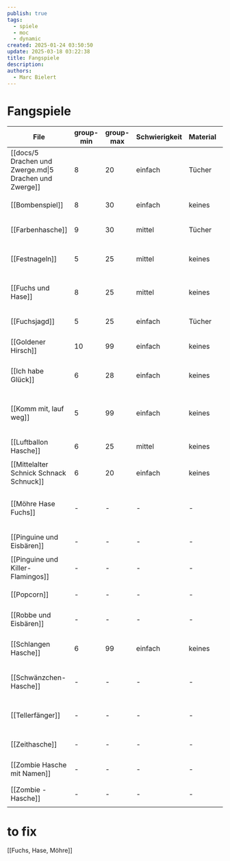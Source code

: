 ```yaml
---
publish: true
tags:
  - spiele
  - moc
  - dynamic
created: 2025-01-24 03:50:50
update: 2025-03-18 03:22:38
title: Fangspiele
description: 
authors:
  - Marc Bielert
---
```


# Fangspiele

<!-- QueryToSerialize: Table group-min, group-max, Schwierigkeit, Material, Spieldauer, category FROM #spiele AND "docs" WHERE contains(category, "fangen") -->
<!-- SerializedQuery: Table group-min, group-max, Schwierigkeit, Material, Spieldauer, category FROM #spiele AND "docs" WHERE contains(category, "fangen") -->

| File                                                                                 | group-min | group-max | Schwierigkeit | Material | Spieldauer | category                                                  |
| ------------------------------------------------------------------------------------ | --------- | --------- | ------------- | -------- | ---------- | --------------------------------------------------------- |
| [[docs/5 Drachen und Zwerge.md\|5 Drachen und Zwerge]]                               | 8         | 20        | einfach       | Tücher   | 5-10       | <ul><li>fangen</li></ul>                                  |
| [[Bombenspiel]]                                                 | 8         | 30        | einfach       | keines   | 15-20      | <ul><li>fangen</li></ul>                                  |
| [[Farbenhasche]]                                               | 9         | 30        | mittel        | Tücher   | 15-20      | <ul><li>fangen</li></ul>                                  |
| [[Festnageln]]                                                   | 5         | 25        | mittel        | keines   | 15-20      | <ul><li>fangen</li><li>warm-up</li></ul>                  |
| [[Fuchs und Hase]]                                           | 8         | 25        | mittel        | keines   | 10 -  15   | <ul><li>fangen</li><li>warm-up</li></ul>                  |
| [[Fuchsjagd]]                                                     | 5         | 25        | einfach       | Tücher   | 10 -  15   | <ul><li>fangen</li></ul>                                  |
| [[Goldener Hirsch]]                                         | 10        | 99        | einfach       | keines   | 5 - 15     | <ul><li>fangen</li></ul>                                  |
| [[Ich habe Glück]]                                           | 6         | 28        | einfach       | keines   | 5 - 10     | <ul><li>fangen</li><li>warm-up</li></ul>                  |
| [[Komm mit, lauf weg]]                                   | 5         | 99        | einfach       | keines   | 5 - 15     | <ul><li>fangen</li><li>warm-up</li><li>action</li></ul>   |
| [[Luftballon Hasche]]                                     | 6         | 25        | mittel        | keines   | 5 - 15     | <ul><li>fangen</li></ul>                                  |
| [[Mittelalter Schnick Schnack Schnuck]] | 6         | 20        | einfach       | keines   | 5 - 15     | <ul><li>fangen</li></ul>                                  |
| [[Möhre Hase Fuchs]]                                       | \-        | \-        | \-            | \-       | \-         | <ul><li>fangen</li><li>warm-up</li><li>bewegung</li></ul> |
| [[Pinguine und Eisbären]]                             | \-        | \-        | \-            | \-       | \-         | <ul><li>fangen</li></ul>                                  |
| [[Pinguine und Killer-Flamingos]]             | \-        | \-        | \-            | \-       | \-         | <ul><li>fangen</li></ul>                                  |
| [[Popcorn]]                                                         | \-        | \-        | \-            | \-       | \-         | <ul><li>fangen</li></ul>                                  |
| [[Robbe und Eisbären]]                                   | \-        | \-        | \-            | \-       | \-         | <ul><li>fangen</li></ul>                                  |
| [[Schlangen Hasche]]                                       | 6         | 99        | einfach       | keines   | 5-10       | <ul><li>fangen</li><li>warm-up</li></ul>                  |
| [[Schwänzchen-Hasche]]                                   | \-        | \-        | \-            | \-       | \-         | <ul><li>fangen</li><li>warm-up</li></ul>                  |
| [[Tellerfänger]]                                               | \-        | \-        | \-            | \-       | \-         | <ul><li>fangen</li><li>warm-up</li></ul>                  |
| [[Zeithasche]]                                                   | \-        | \-        | \-            | \-       | \-         | <ul><li>fangen</li></ul>                                  |
| [[Zombie Hasche mit Namen]]                         | \-        | \-        | \-            | \-       | \-         | <ul><li>fangen</li></ul>                                  |
| [[Zombie - Hasche]]                                         | \-        | \-        | \-            | \-       | \-         | <ul><li>fangen</li></ul>                                  |
<!-- SerializedQuery END -->

# to fix
[[Fuchs, Hase, Möhre]]